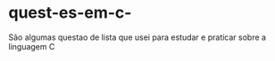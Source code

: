 # quest-es-em-c-

São algumas questao de lista que usei para estudar e praticar sobre a linguagem C
